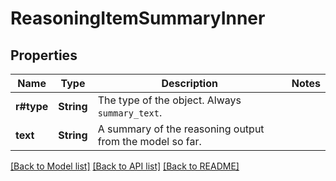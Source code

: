 # ReasoningItemSummaryInner

## Properties

Name | Type | Description | Notes
------------ | ------------- | ------------- | -------------
**r#type** | **String** | The type of the object. Always `summary_text`.  | 
**text** | **String** | A summary of the reasoning output from the model so far.  | 

[[Back to Model list]](../README.md#documentation-for-models) [[Back to API list]](../README.md#documentation-for-api-endpoints) [[Back to README]](../README.md)



